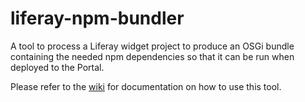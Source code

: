 # liferay-npm-bundler

A tool to process a Liferay widget project to produce an OSGi bundle containing
the needed npm dependencies so that it can be run when deployed to the Portal.

Please refer to the
[wiki](https://github.com/liferay/liferay-js-toolkit/wiki/How-to-use-liferay-npm-bundler)
for documentation on how to use this tool.
